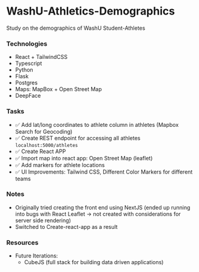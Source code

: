 # WashU-Athletics-Demographics
Study on the demographics of WashU Student-Athletes

### Technologies
- React + TailwindCSS
- Typescript
- Python
- Flask
- Postgres
- Maps: MapBox + Open Street Map
- DeepFace

### Tasks
- ✅ Add lat/long coordinates to athlete column in athletes (Mapbox Search for Geocoding)
- ✅  Create REST endpoint for accessing all athletes `localhost:5000/athletes`
- ✅ Create React APP
- ✅  Import map into react app: Open Street Map (leaflet)
- ✅ Add markers for athlete locations
- ✅ UI Improvements: Tailwind CSS, Different Color Markers for different teams


### Notes
- Originally tried creating the front end using NextJS (ended up running into bugs with React Leaflet -> not created with considerations for server side rendering)
- Switched to Create-react-app as a result

### Resources

- Future Iterations: 
    - CubeJS (full stack for building data driven applications)
